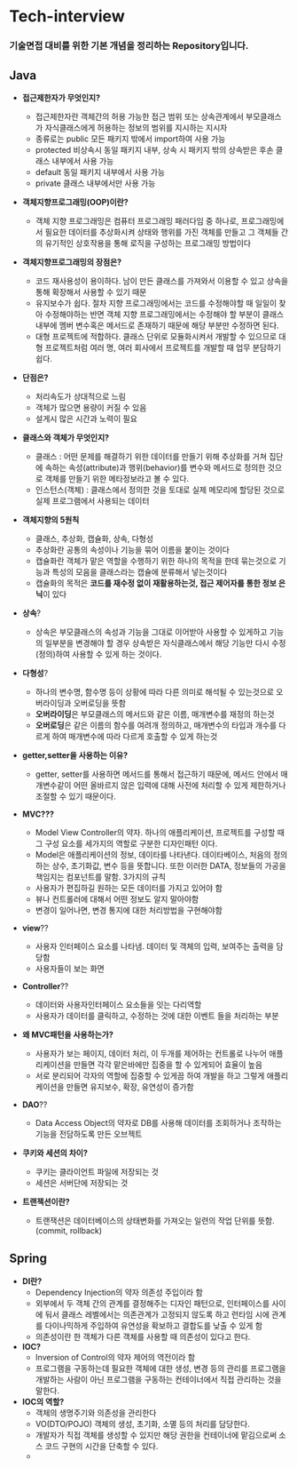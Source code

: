 # Tech-interview
### 기술면접 대비를 위한 기본 개념을 정리하는 Repository입니다.


## Java
+ **접근제한자가 무엇인지?**
  + 접근제한자란 객체간의 허용 가능한 접근 범위 또는 상속관계에서 부모클래스가 자식클래스에게 허용하는 정보의 범위를 지시하는 지시자
  + 종류로는 public 모든 패키지 밖에서 import하여 사용 가능
  + protected 비상속시 동일 패키지 내부, 상속 시 패키지 밖의 상속받은 후손 클래스 내부에서 사용 가능
  + default 동일 패키지 내부에서 사용 가능
  + private 클래스 내부에서만 사용 가능
  
+ **객체지향프로그래밍(OOP)이란?**
  + 객체 지향 프로그래밍은 컴퓨터 프로그래밍 패러다임 중 하나로, 프로그래밍에서 필요한 데이터를 추상화시켜 상태와 행위를 가진 객체를 만들고 그 객체들 간의 유기적인 상호작용을 통해 로직을 구성하는 프로그래밍 방법이다
+ **객체지향프로그래밍의 장점은?**
  + 코드 재사용성이 용이하다. 남이 만든 클래스를 가져와서 이용할 수 있고 상속을 통해 확장해서 사용할 수 있기 때문
  + 유지보수가 쉽다. 절차 지향 프로그래밍에서는 코드를 수정해야할 때 일일이 찾아 수정해야하는 반면 객체 지향 프로그래밍에서는 수정해야 할 부분이 클래스 내부에 멤버 변수혹은 메서드로 존재하기 때문에 해당 부분만 수정하면 된다.
  + 대형 프로젝트에 적합하다. 클래스 단위로 모듈화시켜서 개발할 수 있으므로 대형 프로젝트처럼 여러 명, 여러 회사에서 프로젝트를 개발할 때 업무 분담하기 쉽다.
+ **단점은?**
  + 처리속도가 상대적으로 느림
  + 객체가 많으면 용량이 커질 수 있음
  + 설게시 많은 시간과 노력이 필요
+ **클래스와 객체가 무엇인지?**
  + 클래스 : 어떤 문제를 해결하기 위한 데이터를 만들기 위해 추상화를 거쳐 집단에 속하는 속성(attribute)과 행위(behavior)를 변수와 메서드로 정의한 것으로 객체를 만들기 위한 메타정보라고 볼 수 있다.
  + 인스턴스(객체) : 클래스에서 정의한 것을 토대로 실제 메모리에 할당된 것으로 실제 프로그램에서 사용되는 데이터
+ **객체지향의 5원칙**
  + 클래스, 추상화, 캡슐화, 상속, 다형성
  + 추상화란 공통의 속성이나 기능을 묶어 이름을 붙이는 것이다
  + 캡슐화란 객체가 맡은 역할을 수행하기 위한 하나의 목적을 한데 묶는것으로 기능과 특성의 모음을 클래스라는 캡슐에 분류해서 넣는것이다
  + 캡슐화의 목적은 **코드를 재수정 없이 재활용하는것, 접근 제어자를 통한 정보 은닉**이 있다
+ **상속**?
  + 상속은 부모클래스의 속성과 기능을 그대로 이어받아 사용할 수 있게하고 기능의 일부분을 변경해야 할 경우 상속받은 자식클래스에서 해당 기능만 다시 수정(정의)하여 사용할 수 있게 하는 것이다.
+ **다형성**?
  + 하나의 변수명, 함수명 등이 상황에 따라 다른 의미로 해석될 수 있는것으로 오버라이딩과 오버로딩을 뜻함
  + **오버라이딩**은 부모클래스의 메서드와 같은 이름, 매개변수를 재정의 하는것
  + **오버로딩**은 같은 이름의 함수를 여려개 정의하고, 매개변수의 타입과 개수를 다르게 하여 매개변수에 따라 다르게 호출할 수 있게 하는것
+ **getter,setter을 사용하는 이유?**
  + getter, setter를 사용하면 메서드를 통해서 접근하기 때문에, 메서드 안에서 매개변수같이 어떤 올바르지 않은 입력에 대해 사전에 처리할 수 있게 제한하거나 조절할 수 있기 때문이다.
+ **MVC???**
  + Model View Controller의 약자. 하나의 애플리케이션, 프로젝트를 구성할 때 그 구성 요소를 세가지의 역할로 구분한 디자인패턴 이다.
  + Model은 애플리케이션의 정보, 데이타를 나타낸다. 데이타베이스, 처음의 정의하는 상수, 초기화값, 변수 등을 뜻합니다. 또한 이러한 DATA, 정보들의 가공을 책임지는 컴포넌트를 말함. 3가지의 규칙
  + 사용자가 편집하길 원하는 모든 데이터를 가지고 있어야 함
  + 뷰나 컨트롤러에 대해서 어떤 정보도 알지 말아야함
  + 변경이 일어나면, 변경 통지에 대한 처리방법을 구현해야함
+ **view**??
  + 사용자 인터페이스 요소를 나타냄. 데이터 및 객체의 입력, 보여주는 출력을 담당함
  + 사용자들이 보는 화면
+ **Controller**??
  + 데이터와 사용자인터페이스 요소들을 잇는 다리역할
  + 사용자가 데이터를 클릭하고, 수정하는 것에 대한 이벤트 들을 처리하는 부분
+ **왜 MVC패턴을 사용하는가?**
  + 사용자가 보는 페이지, 데이터 처리, 이 두개를 제어하는 컨트롤로 나누어 애플리케이션을 만들면 각각 맡은바에만 집중을 할 수 있게되어 효율이 높음
  + 서로 분리되어 각자의 역할에 집중할 수 있게끔 하여 개발을 하고 그렇게 애플리케이션을 만들면 유지보수, 확장, 유연성이 증가함
+ **DAO**??
  + Data Access Object의 약자로 DB를 사용해 데이터를 조회하거나 조작하는 기능을 전담하도록 만든 오브젝트
+ **쿠키와 세션의 차이?**
  + 쿠키는 클라이언트 파일에 저장되는 것
  + 세션은 서버단에 저장되는 것
+ **트랜젝션이란?**
  + 트랜잭션은 데이터베이스의 상태변화를 가져오는 일련의 작업 단위를 뜻함. (commit, rollback)
## Spring
+ **DI란?**
  + Dependency Injection의 약자 의존성 주입이라 함
  + 외부에서 두 객체 간의 관계를 결정해주는 디자인 패턴으로, 인터페이스를 사이에 둬서 클래스 레벨에서는 의존관계가 고정되지 않도록 하고 런타임 시에 관계를 다이나믹하게 주입하여 유연성을 확보하고 결합도를 낮출 수 있게 함
  + 의존성이란 한 객체가 다른 객체를 사용할 때 의존성이 있다고 한다.
+ **IOC?**
  + Inversion of Control의 약자 제어의 역전이라 함
  + 프로그램을 구동하는데 필요한 객체에 대한 생성, 변경 등의 관리를 프로그램을 개발하는 사람이 아닌 프로그램을 구동하는 컨테이너에서 직접 관리하는 것을 말한다.
+ **IOC의 역할?**
  + 객체의 생명주기와 의존성을 관리한다
  + VO(DTO/POJO) 객체의 생성, 초기화, 소멸 등의 처리를 담당한다.
  + 개발자가 직접 객체를 생성할 수 있지만 해당 권한을 컨테이너에 맡김으로써 소스 코드 구현의 시간을 단축할 수 있다.
  + 
